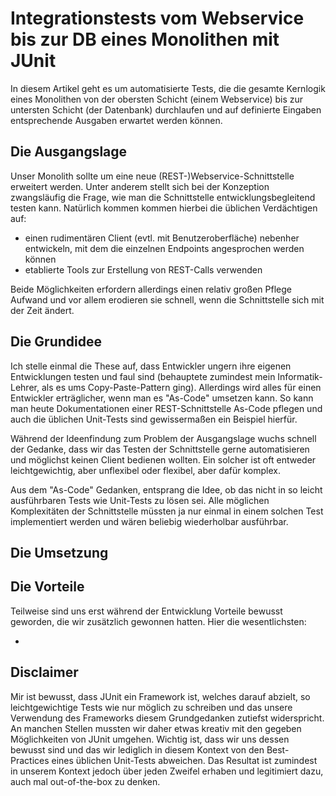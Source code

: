 # Integrationstests vom Webservice bis zur DB eines Monolithen mit JUnit

In diesem Artikel geht es um automatisierte Tests, die die gesamte Kernlogik eines Monolithen von der obersten Schicht (einem Webservice) bis zur untersten Schicht (der Datenbank) durchlaufen und auf definierte Eingaben entsprechende Ausgaben erwartet werden können. 

## Die Ausgangslage

Unser Monolith sollte um eine neue (REST-)Webservice-Schnittstelle erweitert werden. Unter anderem stellt sich bei der Konzeption zwangsläufig die Frage, wie man die Schnittstelle entwicklungsbegleitend testen kann. Natürlich kommen kommen hierbei die üblichen Verdächtigen auf:

- einen rudimentären Client (evtl. mit Benutzeroberfläche) nebenher entwickeln, mit dem die einzelnen Endpoints angesprochen werden können
- etablierte Tools zur Erstellung von REST-Calls verwenden

Beide Möglichkeiten erfordern allerdings einen relativ großen Pflege Aufwand und vor allem erodieren sie schnell, wenn die Schnittstelle sich mit der Zeit ändert.

## Die Grundidee

Ich stelle einmal die These auf, dass Entwickler ungern ihre eigenen Entwicklungen testen und faul sind (behauptete zumindest mein Informatik-Lehrer, als es ums Copy-Paste-Pattern ging). Allerdings wird alles für einen Entwickler erträglicher, wenn man es "As-Code" umsetzen kann. So kann man heute Dokumentationen einer REST-Schnittstelle As-Code pflegen und auch die üblichen Unit-Tests sind gewissermaßen ein Beispiel hierfür. 

Während der Ideenfindung zum Problem der Ausgangslage wuchs schnell der Gedanke, dass wir das Testen der Schnittstelle gerne automatisieren und möglichst keinen Client bedienen wollten. Ein solcher ist oft entweder leichtgewichtig, aber unflexibel oder flexibel, aber dafür komplex.

Aus dem "As-Code" Gedanken, entsprang die Idee, ob das nicht in so leicht ausführbaren Tests wie Unit-Tests zu lösen sei. Alle möglichen Komplexitäten der Schnittstelle müssten ja nur einmal in einem solchen Test implementiert werden und wären beliebig wiederholbar ausführbar.

## Die Umsetzung



## Die Vorteile

Teilweise sind uns erst während der Entwicklung Vorteile bewusst geworden, die wir zusätzlich gewonnen hatten. Hier die wesentlichsten:

- 

## Disclaimer

Mir ist bewusst, dass JUnit ein Framework ist, welches darauf abzielt, so leichtgewichtige Tests wie nur möglich zu schreiben und das unsere Verwendung des Frameworks diesem Grundgedanken zutiefst widerspricht. An manchen Stellen mussten wir daher etwas kreativ mit den gegeben Möglichkeiten von JUnit umgehen. Wichtig ist, dass wir uns dessen bewusst sind und das wir lediglich in diesem Kontext von den Best-Practices eines üblichen Unit-Tests abweichen. Das Resultat ist zumindest in unserem Kontext jedoch über jeden Zweifel erhaben und legitimiert dazu, auch mal out-of-the-box zu denken.